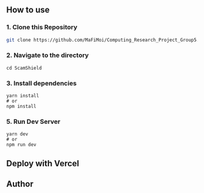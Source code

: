 ## How to use

### 1\. Clone this Repository

```bash
git clone https://github.com/MaFiMoi/Computing_Research_Project_Group5.git
```

### 2\. Navigate to the directory

```
cd ScamShield
```

### 3\. Install dependencies

```
yarn install
# or
npm install
```

### 5\. Run Dev Server

```
yarn dev
# or
npm run dev
```

## Deploy with Vercel


## Author




